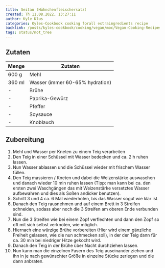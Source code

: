 ```yaml
---
title: Seitan (Hühnchenfleischersatz)
created: Th 11.08.2022, 13:27:11
author: Kyle Klus
categories: Kyles-Cookbook cooking forall extraingredients recipe
backlink: /posts/kyles-cookbook/cooking/vegan/moc/Vegan-Cooking-Recipes.html
tags: status/not_tree
---
```


## Zutaten

| Menge  | Zutaten                         |
| ------ | ------------------------------- |
| 600 g  | Mehl                            |
| 360 ml | Wasser (immer 60-65% hydration) |
| -      | Brühe                           |
| -      | Paprika-Gewürz                  |
| -      | Pfeffer                         |
| -      | Soysauce                        |
| -      | Knoblauch                       |

## Zubereitung

1. Mehl und Wasser per Kneten zu einem Teig verarbeiten
2. Den Teig in einer Schüssel mit Wasser bedecken und ca. 2 h ruhen lassen.
3. Nun Wasser ablassen und die Schüssel wieder mit frischem Wasser füllen.
4. Den Teig massieren / Kneten und dabei die Weizenstärke auswaschen und danach wieder 10 min ruhen lassen (Tipp: man kann bei ca. den ersten zwei Waschgängen das mit Weizenstärke versetztes Wasser aufbewahren und dies als Soßen andicker benutzen).
5. Schritt 3 und 4 ca. 6 Mal wiederholen, bis das Wasser sogut wie klar ist.
6. Danach den Teig rausnehmen und auf einem Brett in 3 Streifen schneiden, sodass aber noch die 3 Streifen am oberen Ende verbunden sind.
7. Nun die 3 Streifen wie bei einem Zopf verflechten und dann den Zopf so oft mit sich selbst verknoten, wie möglich.
8. Hiernach eine würzige Brühe vorbereiten (Hier wird einem gänzliche Freiheit gelassen, wie die nun schmecken soll), in der der Teig dann für ca. 30 min bei niedriger Hitze gekocht wird.
9. Danach den Teig in der Brühe über Nacht durchziehen lassen.
10. Nun kann man die einzelnen Fasern des Teig auseinander ziehen und ihn in je nach gewünschter Größe in einzelne Stücke zerlegen und die dann anbraten.